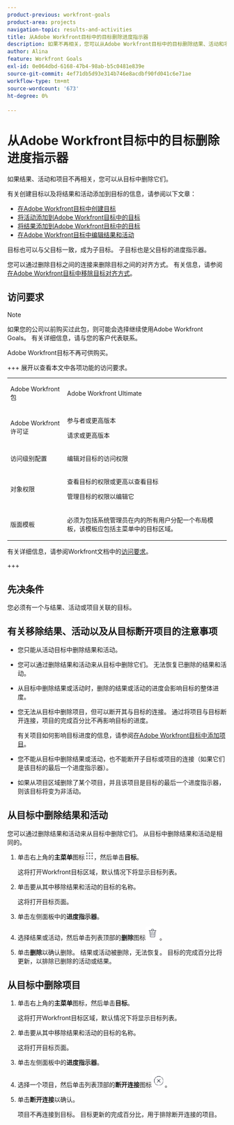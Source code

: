 ```yaml
---
product-previous: workfront-goals
product-area: projects
navigation-topic: results-and-activities
title: 从Adobe Workfront目标中的目标删除进度指示器
description: 如果不再相关，您可以从Adobe Workfront目标中的目标删除结果、活动和项目。
author: Alina
feature: Workfront Goals
exl-id: 0e064dbd-6168-47b4-98ab-b5c0481e839e
source-git-commit: 4ef71db5d93e314b746e8acdbf90fd041c6e71ae
workflow-type: tm+mt
source-wordcount: '673'
ht-degree: 0%

---
```


# 从Adobe Workfront目标中的目标删除进度指示器

<!-- for goal redesign PRODUCTION RELEASE: Should this article be called "Remove or disconnect progress indicators from goals" when this is available to ALL progress indicators (including "disconnect goals")-- if yes, updte the title everywhere else where this is linked?
-->

如果结果、活动和项目不再相关，您可以从目标中删除它们。

有关创建目标以及将结果和活动添加到目标的信息，请参阅以下文章：

* [在Adobe Workfront目标中创建目标](../../workfront-goals/goal-management/create-goals.md)
* [将活动添加到Adobe Workfront目标中的目标](../../workfront-goals/results-and-activities/add-activities-to-goals.md)
* [将结果添加到Adobe Workfront目标中的目标](../../workfront-goals/results-and-activities/add-results-to-goals.md)
* [在Adobe Workfront目标中编辑结果和活动](../../workfront-goals/results-and-activities/edit-results-and-activities.md)

目标也可以与父目标一致，成为子目标。 子目标也是父目标的进度指示器。

您可以通过删除目标之间的连接来删除目标之间的对齐方式。 有关信息，请参阅[在Adobe Workfront目标中移除目标对齐方式](../goal-alignment/remove-goal-alignment.md)。

## 访问要求

>[!NOTE]
>
>如果您的公司以前购买过此包，则可能会选择继续使用Adobe Workfront Goals。 有关详细信息，请与您的客户代表联系。
>
>Adobe Workfront目标不再可供购买。

+++ 展开以查看本文中各项功能的访问要求。 

<table style="table-layout:auto">
<col>
</col>
<col>
</col>
<tbody>
 <tr>
  <td> <p>Adobe Workfront包</p> </td> 
   <td> 
   <p>Adobe Workfront Ultimate</p>
   </td> 
  </tr>
 <tr>
 <td role="rowheader">Adobe Workfront许可证</td>
 <td>
 <p>参与者或更高版本</p>
<p>请求或更高版本</p></td>
 </tr>
  <tr>
 <td role="rowheader">访问级别配置</td>
 <td> <p>编辑对目标的访问权限</p> </td>
 </tr>
 <tr data-mc-conditions="">
 <td role="rowheader">对象权限</td>
 <td>
  <div>
  <p>查看目标的权限或更高以查看目标</p>
  <p>管理目标的权限以编辑它</p>
  </div> </td>
 </tr>
<tr>
   <td role="rowheader"><p>版面模板</p></td>
   <td> <p>必须为包括系统管理员在内的所有用户分配一个布局模板，该模板应包括主菜单中的目标区域。 </p>  
</td>
  </tr>
</tbody>
</table>

有关详细信息，请参阅Workfront文档中的[访问要求](/help/quicksilver/administration-and-setup/add-users/access-levels-and-object-permissions/access-level-requirements-in-documentation.md)。

+++

<!--Old:
<table style="table-layout:auto">
<col>
</col>
<col>
</col>
<tbody>
 <tr> 
   <td role="rowheader">Adobe Workfront plan*</td> 
   <td> 
   <p>For the new plan and license structure:
  <ul><li>An Ultimate plan </li></ul>
   </p>
<p>For the current plan and license structure: 
<ul><li> A Pro or higher </li>
  <li>An Adobe Workfront Goals license in addition to a Workfront license.</li></ul></p>
   </td> 
  </tr>
 <tr>
 <td role="rowheader">Adobe Workfront license*</td>
 <td>
 <p>New license: Contributor or higher</p>
 Or
 <p>Current license: Request or higher</p> <p>For more information, see <a href="../../administration-and-setup/add-users/access-levels-and-object-permissions/wf-licenses.md" class="MCXref xref">Adobe Workfront licenses overview</a>.</p> </td>
 </tr>
 <tr>
 <td role="rowheader">Product*</td>
 <td>
 <p> New product requirement, one of the following: </p>
<ul>
<li>A Select or Prime Adobe Workfront plan and an additional Adobe Workfront Goals license.</li>
<li>An Ultimate Workfront plan which includes Workfront Goals by default. </li></ul>
 <p>Or</p>
 <p>Current product requirement: A Workfront plan and an additional license for Adobe Workfront Goals. </p> <p>For information, see <a href="../../workfront-goals/goal-management/access-needed-for-wf-goals.md" class="MCXref xref">Requirements to use Workfront Goals</a>. </p> </td>
 </tr>
 <tr>
 <td role="rowheader">Access level</td>
 <td> <p>Edit access to Goals</p> </td>
 </tr>
 <tr data-mc-conditions="">
 <td role="rowheader">Object permissions</td>
 <td>
  <div>
  <p>View or higher permissions to the goal to view it</p>
  <p>Manage permissions to the goal to edit it</p>
  <p>For information about sharing goals, see <a href="../../workfront-goals/workfront-goals-settings/share-a-goal.md" class="MCXref xref">Share a goal in Workfront Goals</a>. </p>
  </div> </td>
 </tr>
 <tr>
   <td role="rowheader"><p>Layout template</p></td>
   <td> <p>All users, including Workfront administrators,  must be assigned a layout template that includes the Goals area in the Main Menu. </p>  
</td>
  </tr>
</tbody>
</table>-->

## 先决条件

您必须有一个与结果、活动或项目关联的目标。

## 有关移除结果、活动以及从目标断开项目的注意事项

* 您只能从活动目标中删除结果和活动。
* 您可以通过删除结果和活动来从目标中删除它们。 无法恢复已删除的结果和活动。
* 从目标中删除结果或活动时，删除的结果或活动的进度会影响目标的整体进度。
* 您无法从目标中删除项目，但可以断开其与目标的连接。 通过将项目与目标断开连接，项目的完成百分比不再影响目标的进度。

  有关项目如何影响目标进度的信息，请参阅[在Adobe Workfront目标中添加项目](../../workfront-goals/results-and-activities/connect-projects-to-goals-overview.md)。

* 您不能从目标中删除结果或活动，也不能断开子目标或项目的连接（如果它们是该目标的最后一个进度指示器）。
* 如果从项目区域删除了某个项目，并且该项目是目标的最后一个进度指示器，则该目标将变为非活动。

## 从目标中删除结果和活动

您可以通过删除结果和活动来从目标中删除它们。 从目标中删除结果和活动是相同的。

<!--
How you delete results and activities differs depending on the environment you use.

### Delete results and activities in the Production environment


1. Click the **Main Menu** icon ![Main Menu icon](assets/main-menu-icon.png) > **Goals** in the upper-right corner.

   (!-- Add this when Shell is available to all: or (if available), click the **Main Menu** icon ![Main menu icon](../results-and-activities/assets/three-line-main-menu-icon.png) in the upper-left corner)
   --)

   This opens the Workfront Goals area and the Goal List displays by default. 

1. Click the name of a goal you want to remove results and activities from.

   This opens the Goal Details panel on the right.

1. Click **Results** to remove results or **Activities** to remove activities. 

1. Click the **gear icon** ![Gear icon](assets/settings-gear-icon.png) to the right of the result or activity name, then click **Delete** > **Yes, delete**.

   ![Delete result](assets/delete-result-goal-details-350x108.png)

   The result or activity is deleted and cannot be recovered. The percent complete of the goal updates to exclude the deleted activity or result.

-->

1. 单击右上角的&#x200B;**主菜单**&#x200B;图标![主菜单图标](assets/main-menu-icon.png)，然后单击&#x200B;**目标**。

   <!-- Add this when Shell is available to all: or (if available), click the **Main Menu** icon ![Main menu icon](../results-and-activities/assets/three-line-main-menu-icon.png) in the upper-left corner)
   -->
   这将打开Workfront目标区域，默认情况下将显示目标列表。

1. 单击要从其中移除结果和活动的目标的名称。

   这将打开目标页面。

1. 单击左侧面板中的&#x200B;**进度指示器**。

1. 选择结果或活动，然后单击列表顶部的&#x200B;**删除**&#x200B;图标![删除图标](assets/delete-icon.png)。

1. 单击&#x200B;**删除**&#x200B;以确认删除。 结果或活动被删除，无法恢复。 目标的完成百分比将更新，以排除已删除的活动或结果。


## 从目标中删除项目

<!--
Dsconnecting projects from goals differs depending on the environment you use.

### Disconnect projects from goals in the Production environment


1. Click the **Main Menu** icon ![Main Menu icon](assets/main-menu-icon.png) > **Goals** in the upper-right corner.

   (!-- Add this when Shell is available to all: or (if available), click the **Main Menu** icon ![Main menu icon](../results-and-activities/assets/three-line-main-menu-icon.png) in the upper-left corner)
   --)

   This opens the Workfront Goals area and the Goal List displays by default. 

1. Click the name of a goal you want to remove results and activities from.

   This opens the Goal Details panel on the right.

1. Click the **right-pointing arrow** to the left of the Activities sections to expand it. 
1. Click the **gear icon** ![Gear icon](assets/settings-gear-icon.png) to the right of the project name, then click **Disconnect**.

   ![Disconnect](assets/disconnect-project-goal-details-350x94.png)

   The project is disconnected from the goal. The percent complete of the goal updates to exclude the percent complete of the disconnected project.
-->


1. 单击右上角的&#x200B;**主菜单**&#x200B;图标，然后单击&#x200B;**目标**。

   <!-- Add this when Shell is available to all: or (if available), click the **Main Menu** icon ![Main menu icon](../results-and-activities/assets/three-line-main-menu-icon.png) in the upper-left corner)
   -->

   这将打开Workfront目标区域，默认情况下将显示目标列表。

1. 单击要从其中移除结果和活动的目标的名称。

   这将打开目标页面。
1. 单击左侧面板中的&#x200B;**进度指示器**。
1. 选择一个项目，然后单击列表顶部的&#x200B;**断开连接**&#x200B;图标![断开连接图标](assets/disconnect-icon.png)。
1. 单击&#x200B;**断开连接**&#x200B;以确认。

   项目不再连接到目标。 目标更新的完成百分比，用于排除断开连接的项目。

